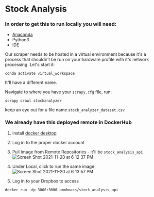 # Stock Analysis

### In order to get this to run locally you will need:
- [Anaconda](https://www.anaconda.com/products/individual)
- Python3
- IDE

Our scraper needs to be hosted in a virtual environment because it's a process that shouldn't be run on your hardware profile with it's network processing. Let's start it:

`conda activate virtual_workspace`

It'll have a different name.

Navigate to where you have your `scrapy.cfg` file, run:

`scrapy crawl stockanalyzer`

keep an eye out for a file name `stock_analyzer_dataset.csv`

### We already have this deployed remote in DockerHub

1. Install [docker desktop](https://desktop.docker.com/mac/main/amd64/Docker.dmg?utm_source=docker&utm_medium=webreferral&utm_campaign=docs-driven-download-mac-amd64)
2. Log in to the proper docker account
3. Pull Image from Remote Repositories - it'll be `stock_analysis_api`
![Screen Shot 2021-11-20 at 6 12 37 PM](https://user-images.githubusercontent.com/7444521/142743499-08c111a5-a76d-456f-8a24-90c1c83745d4.png)
4. Under Local, click to run the same image![Screen Shot 2021-11-20 at 6 13 57 PM](https://user-images.githubusercontent.com/7444521/142743528-13cbd1f8-ea62-40d0-a821-1117f0900170.png)

5. Log in to your Dropbox to access

`docker run -dp 3000:3000 amohnacs/stock_analysis_api`
